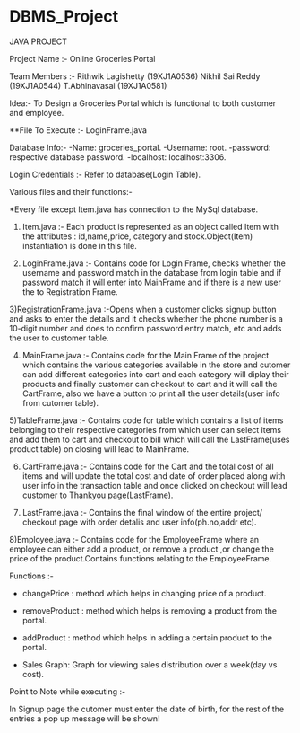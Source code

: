 # DBMS_Project

JAVA PROJECT 

Project Name :- Online Groceries Portal

Team Members :- Rithwik Lagishetty (19XJ1A0536)
                Nikhil Sai Reddy (19XJ1A0544) 
                T.Abhinavasai (19XJ1A0581) 

Idea:- To Design a Groceries Portal which is functional to both customer and employee.


**File To Execute :- LoginFrame.java

Database Info:- 
  -Name: groceries_portal.
  -Username: root.
  -password: respective database password.
  -localhost: localhost:3306.


Login Credentials :- Refer to database(Login Table).


Various files and their functions:-

*Every file except Item.java has connection to the MySql database.

1) Item.java :-            Each product is represented as an object called Item with the attributes : id,name,price, category 
                           and stock.Object(Item) instantiation is done in this file.
  

2) LoginFrame.java :-      Contains code for Login Frame, checks whether the username and password match in the database from
                           login table and if password match it will enter into MainFrame and if there is a new user the to 
                           Registration Frame.

3)RegistrationFrame.java :-Opens when a customer clicks signup button and asks to enter the details and it checks whether the 
                           phone number is a 10-digit number and does to confirm password entry match, etc and adds the user to 
                           customer table.

4) MainFrame.java :-       Contains code for the Main Frame of the project which contains the various categories available 
                           in the store and cutomer can add different categories into cart and each category will diplay their
                           products and finally customer can checkout to cart and it will call the CartFrame, also we have a button to 
                           print all the user details(user info from cutomer table).

5)TableFrame.java :-       Contains code for table which contains a list of items belonging to their respective categories 
                           from which user can select items and add them to cart and checkout to bill which will call the 
                           LastFrame(uses product table) on closing will lead to MainFrame.
 

6) CartFrame.java :-       Contains code for the Cart and the total cost of all items and will update the total cost and date 
                           of order placed along with user info in the transaction table and once clicked on checkout will lead 
                           customer to Thankyou page(LastFrame).

7) LastFrame.java :-       Contains the final window of the entire project/ checkout page with order detalis and user info(ph.no,addr etc).


8)Employee.java :-         Contains code for the EmployeeFrame where an employee can either add a product, or remove a product
                           ,or change the price of the product.Contains functions relating to the EmployeeFrame.

   
   Functions :-
 
  * changePrice : method which helps in changing price of a product.

  * removeProduct : method which helps is removing a product from the portal. 
 
  * addProduct : method which helps in adding a certain product to the portal.
 
  * Sales Graph: Graph for viewing sales distribution over a week(day vs cost).



Point to Note while executing :-

In Signup page the cutomer must enter the date of birth, for the rest of the entries a pop up message will be shown!


  



